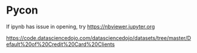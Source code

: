 # Pycon

If ipynb has issue in opening, try https://nbviewer.jupyter.org

https://code.datasciencedojo.com/datasciencedojo/datasets/tree/master/Default%20of%20Credit%20Card%20Clients
